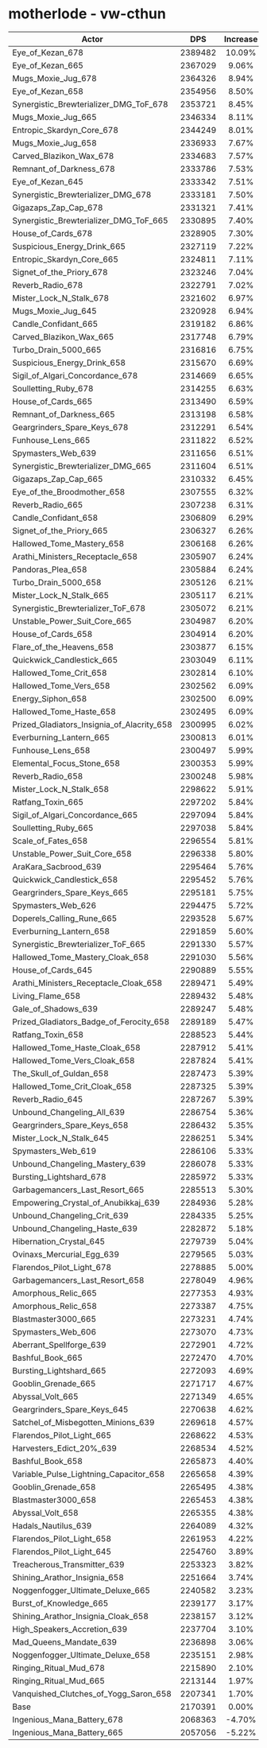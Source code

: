 # motherlode - vw-cthun
| Actor | DPS | Increase |
|---|:---:|:---:|
|Eye_of_Kezan_678|2389482|10.09%|
|Eye_of_Kezan_665|2367029|9.06%|
|Mugs_Moxie_Jug_678|2364326|8.94%|
|Eye_of_Kezan_658|2354956|8.50%|
|Synergistic_Brewterializer_DMG_ToF_678|2353721|8.45%|
|Mugs_Moxie_Jug_665|2346334|8.11%|
|Entropic_Skardyn_Core_678|2344249|8.01%|
|Mugs_Moxie_Jug_658|2336933|7.67%|
|Carved_Blazikon_Wax_678|2334683|7.57%|
|Remnant_of_Darkness_678|2333786|7.53%|
|Eye_of_Kezan_645|2333342|7.51%|
|Synergistic_Brewterializer_DMG_678|2333181|7.50%|
|Gigazaps_Zap_Cap_678|2331321|7.41%|
|Synergistic_Brewterializer_DMG_ToF_665|2330895|7.40%|
|House_of_Cards_678|2328905|7.30%|
|Suspicious_Energy_Drink_665|2327119|7.22%|
|Entropic_Skardyn_Core_665|2324811|7.11%|
|Signet_of_the_Priory_678|2323246|7.04%|
|Reverb_Radio_678|2322791|7.02%|
|Mister_Lock_N_Stalk_678|2321602|6.97%|
|Mugs_Moxie_Jug_645|2320928|6.94%|
|Candle_Confidant_665|2319182|6.86%|
|Carved_Blazikon_Wax_665|2317748|6.79%|
|Turbo_Drain_5000_665|2316816|6.75%|
|Suspicious_Energy_Drink_658|2315670|6.69%|
|Sigil_of_Algari_Concordance_678|2314669|6.65%|
|Soulletting_Ruby_678|2314255|6.63%|
|House_of_Cards_665|2313490|6.59%|
|Remnant_of_Darkness_665|2313198|6.58%|
|Geargrinders_Spare_Keys_678|2312291|6.54%|
|Funhouse_Lens_665|2311822|6.52%|
|Spymasters_Web_639|2311656|6.51%|
|Synergistic_Brewterializer_DMG_665|2311604|6.51%|
|Gigazaps_Zap_Cap_665|2310332|6.45%|
|Eye_of_the_Broodmother_658|2307555|6.32%|
|Reverb_Radio_665|2307238|6.31%|
|Candle_Confidant_658|2306809|6.29%|
|Signet_of_the_Priory_665|2306327|6.26%|
|Hallowed_Tome_Mastery_658|2306168|6.26%|
|Arathi_Ministers_Receptacle_658|2305907|6.24%|
|Pandoras_Plea_658|2305884|6.24%|
|Turbo_Drain_5000_658|2305126|6.21%|
|Mister_Lock_N_Stalk_665|2305117|6.21%|
|Synergistic_Brewterializer_ToF_678|2305072|6.21%|
|Unstable_Power_Suit_Core_665|2304987|6.20%|
|House_of_Cards_658|2304914|6.20%|
|Flare_of_the_Heavens_658|2303877|6.15%|
|Quickwick_Candlestick_665|2303049|6.11%|
|Hallowed_Tome_Crit_658|2302814|6.10%|
|Hallowed_Tome_Vers_658|2302562|6.09%|
|Energy_Siphon_658|2302500|6.09%|
|Hallowed_Tome_Haste_658|2302495|6.09%|
|Prized_Gladiators_Insignia_of_Alacrity_658|2300995|6.02%|
|Everburning_Lantern_665|2300813|6.01%|
|Funhouse_Lens_658|2300497|5.99%|
|Elemental_Focus_Stone_658|2300353|5.99%|
|Reverb_Radio_658|2300248|5.98%|
|Mister_Lock_N_Stalk_658|2298622|5.91%|
|Ratfang_Toxin_665|2297202|5.84%|
|Sigil_of_Algari_Concordance_665|2297094|5.84%|
|Soulletting_Ruby_665|2297038|5.84%|
|Scale_of_Fates_658|2296554|5.81%|
|Unstable_Power_Suit_Core_658|2296338|5.80%|
|AraKara_Sacbrood_639|2295464|5.76%|
|Quickwick_Candlestick_658|2295452|5.76%|
|Geargrinders_Spare_Keys_665|2295181|5.75%|
|Spymasters_Web_626|2294475|5.72%|
|Doperels_Calling_Rune_665|2293528|5.67%|
|Everburning_Lantern_658|2291859|5.60%|
|Synergistic_Brewterializer_ToF_665|2291330|5.57%|
|Hallowed_Tome_Mastery_Cloak_658|2291030|5.56%|
|House_of_Cards_645|2290889|5.55%|
|Arathi_Ministers_Receptacle_Cloak_658|2289471|5.49%|
|Living_Flame_658|2289432|5.48%|
|Gale_of_Shadows_639|2289247|5.48%|
|Prized_Gladiators_Badge_of_Ferocity_658|2289189|5.47%|
|Ratfang_Toxin_658|2288523|5.44%|
|Hallowed_Tome_Haste_Cloak_658|2287912|5.41%|
|Hallowed_Tome_Vers_Cloak_658|2287824|5.41%|
|The_Skull_of_Guldan_658|2287473|5.39%|
|Hallowed_Tome_Crit_Cloak_658|2287325|5.39%|
|Reverb_Radio_645|2287267|5.39%|
|Unbound_Changeling_All_639|2286754|5.36%|
|Geargrinders_Spare_Keys_658|2286432|5.35%|
|Mister_Lock_N_Stalk_645|2286251|5.34%|
|Spymasters_Web_619|2286106|5.33%|
|Unbound_Changeling_Mastery_639|2286078|5.33%|
|Bursting_Lightshard_678|2285972|5.33%|
|Garbagemancers_Last_Resort_665|2285513|5.30%|
|Empowering_Crystal_of_Anubikkaj_639|2284936|5.28%|
|Unbound_Changeling_Crit_639|2284335|5.25%|
|Unbound_Changeling_Haste_639|2282872|5.18%|
|Hibernation_Crystal_645|2279739|5.04%|
|Ovinaxs_Mercurial_Egg_639|2279565|5.03%|
|Flarendos_Pilot_Light_678|2278885|5.00%|
|Garbagemancers_Last_Resort_658|2278049|4.96%|
|Amorphous_Relic_665|2277353|4.93%|
|Amorphous_Relic_658|2273387|4.75%|
|Blastmaster3000_665|2273231|4.74%|
|Spymasters_Web_606|2273070|4.73%|
|Aberrant_Spellforge_639|2272901|4.72%|
|Bashful_Book_665|2272470|4.70%|
|Bursting_Lightshard_665|2272093|4.69%|
|Gooblin_Grenade_665|2271717|4.67%|
|Abyssal_Volt_665|2271349|4.65%|
|Geargrinders_Spare_Keys_645|2270638|4.62%|
|Satchel_of_Misbegotten_Minions_639|2269618|4.57%|
|Flarendos_Pilot_Light_665|2268622|4.53%|
|Harvesters_Edict_20%_639|2268534|4.52%|
|Bashful_Book_658|2265873|4.40%|
|Variable_Pulse_Lightning_Capacitor_658|2265658|4.39%|
|Gooblin_Grenade_658|2265495|4.38%|
|Blastmaster3000_658|2265453|4.38%|
|Abyssal_Volt_658|2265355|4.38%|
|Hadals_Nautilus_639|2264089|4.32%|
|Flarendos_Pilot_Light_658|2261953|4.22%|
|Flarendos_Pilot_Light_645|2254760|3.89%|
|Treacherous_Transmitter_639|2253323|3.82%|
|Shining_Arathor_Insignia_658|2251664|3.74%|
|Noggenfogger_Ultimate_Deluxe_665|2240582|3.23%|
|Burst_of_Knowledge_665|2239177|3.17%|
|Shining_Arathor_Insignia_Cloak_658|2238157|3.12%|
|High_Speakers_Accretion_639|2237704|3.10%|
|Mad_Queens_Mandate_639|2236898|3.06%|
|Noggenfogger_Ultimate_Deluxe_658|2235151|2.98%|
|Ringing_Ritual_Mud_678|2215890|2.10%|
|Ringing_Ritual_Mud_665|2213144|1.97%|
|Vanquished_Clutches_of_Yogg_Saron_658|2207341|1.70%|
|Base|2170391|0.00%|
|Ingenious_Mana_Battery_678|2068363|-4.70%|
|Ingenious_Mana_Battery_665|2057056|-5.22%|
